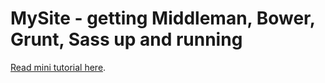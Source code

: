 # MySite - getting Middleman, Bower, Grunt, Sass up and running


 [Read mini tutorial here](http://www.luebbert.net/en/dev/tutorial-getting-started-with-middleman-bower-grunt-sass.html).